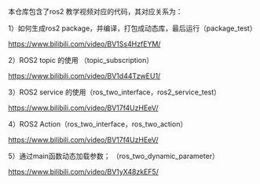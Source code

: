 本仓库包含了ros2 教学视频对应的代码，其对应关系为：

1）如何生成ros2 package，并编译，打包成动态库，最后运行（package_test）

https://www.bilibili.com/video/BV1Ss4HzfEYM/

2）ROS2 topic 的使用 （topic_subscription）

https://www.bilibili.com/video/BV1d44TzwEU1/

3）ROS2 service 的使用（ros_two_interface，ros2_service_test）

https://www.bilibili.com/video/BV17f4UzHEeV/

4）ROS2 Action（ros_two_interface，ros_two_action）

https://www.bilibili.com/video/BV17f4UzHEeV/

5）通过main函数动态加载参数； （ros_two_dynamic_parameter）

https://www.bilibili.com/video/BV1yX48zkEF5/

